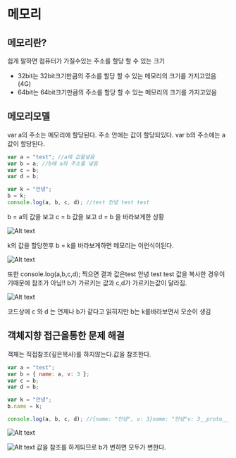 # 메모리

## 메모리란?

쉽게 말하면 컴퓨터가 가질수있는 주소를 할당 할 수 있는 크기

- 32bit는 32bit크기만큼의 주소를 할당 할 수 있는 메모리의 크기를 가지고있음(4G)
- 64bit는 64bit크기만큼의 주소를 할당 할 수 있는 메모리의 크기를 가지고있음

## 메모리모델

var a의 주소는 메모리에 할당된다. 주소 안에는 값이 할당되있다.
var b의 주소에는 a값이 할당된다.

```javascript
var a = "test"; //a에 값을넣음
var b = a; //b에 a의 주소를 넣음
var c = b;
var d = b;

var k = "안녕";
b = k;
console.log(a, b, c, d); //test 안녕 test test
```

b = a의 값을 보고 c = b 값을 보고 d = b 을 바라보게한 상황

![Alt text](https://www.notion.so/image/https%3A%2F%2Fs3-us-west-2.amazonaws.com%2Fsecure.notion-static.com%2F5a068ab8-93f6-4668-af5d-2671dbd815f9%2F_2.png?width=1290)

k의 값을 할당한후 b = k를 바라보게하면 메모리는 이런식이된다.

![Alt text](https://www.notion.so/image/https%3A%2F%2Fs3-us-west-2.amazonaws.com%2Fsecure.notion-static.com%2Ff48bb163-08d4-4edf-bf3d-aecfb8eb69e7%2F_1.png?width=1290)

또한 console.log(a,b,c,d); 찍으면 결과 값은test 안녕 test test
값을 복사한 경우이기때문에 참조가 아님!! b가 가르키는 값과 c,d가 가르키는값이 달라짐.

![Alt text](https://www.notion.so/image/https%3A%2F%2Fs3-us-west-2.amazonaws.com%2Fsecure.notion-static.com%2F079fb8c8-deb6-4c46-a1b1-334da51f6ecc%2F_3.png?width=1290)

코드상에 c 와 d 는 언제나 b가 같다고 읽히지만 b는 k를바라보면서 모순이 생김

## 객체지향 접근을통한 문제 해결

객체는 직접참조(깊은복사)를 하지않는다.값을 참조한다.

```javascript
var a = "test";
var b = { name: a, v: 3 };
var c = b;
var d = b;

var k = "안녕";
b.name = k;

console.log(a, b, c, d); //{name: "안녕", v: 3}name: "안녕"v: 3__proto__: Object {name: "안녕", v: 3} {name: "안녕", v: 3}
```

![Alt text](https://www.notion.so/image/https%3A%2F%2Fs3-us-west-2.amazonaws.com%2Fsecure.notion-static.com%2Fce7db21d-07a2-4f30-b151-a4d4ae54d92b%2F_4.png?width=1280)

![Alt text](https://www.notion.so/image/https%3A%2F%2Fs3-us-west-2.amazonaws.com%2Fsecure.notion-static.com%2F640fd985-66d7-4b26-872b-0e636d557813%2F_5.png?width=1290)
값을 참조를 하게되므로 b가 변하면 모두가 변한다.
